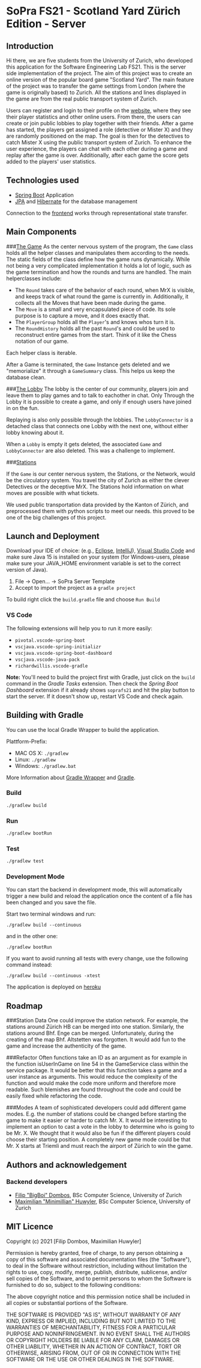 # SoPra FS21 - Scotland Yard Zürich Edition - Server

## Introduction
Hi there, we are five students from the University of Zurich, who developed this application for the Software Engineering Lab FS21. This is the server side implementation of the project. The aim of this project was to create an online version of the popular board game "Scotland Yard". The main feature of the project was to transfer the game settings from London (where the game is originally based) to Zurich. All the stations and lines displayed in the game are from the real public transport system of Zurich.

Users can register and login to their profile on the [website](https://sopra-fs21-group-08-client.herokuapp.com/), where they see their player statistics and other online users. From there, the users can create or join public lobbies to play together with their friends. After a game has started, the players get assigned a role (detective or Mister X) and they are randomly positioned on the map. The goal is then for the detectives to catch Mister X using the public transport system of Zurich. To enhance the user experience, the players can chat with each other during a game and replay after the game is over. Additionally, after each game the score gets added to the players' user statistics.

## Technologies used
- [Spring Boot](https://spring.io/projects/spring-boot) Application
- [JPA](https://www.oracle.com/java/technologies/persistence-jsp.html) and [Hibernate](https://hibernate.org) for the database management

Connection to the [frontend](https://github.com/sopra-fs21-group-08/sopra-fs21-group08-client/) works through representational state transfer.

## Main Components


###[The Game](https://github.com/sopra-fs21-group-08/sopra-fs21-group08-server/blob/master/src/main/java/ch/uzh/ifi/hase/soprafs21/GameEntities/Game.java)
As the center nervous system of the program, the `Game` class holds all the helper classes and 
manipulates them according to the needs. The static fields of the class define how the game runs dynamically. 
While not being a very complicated implementation it holds a lot of logic, such as the game termination and how the rounds and turns are handled.
The main helperclasses include: 
- The `Round` takes care of the behavior of each round, when MrX is visible, and keeps track of what round the game is currently in. Additionally, it collects all the Moves that have been made during the game.
- The `Move` is a small and very encapsulated piece of code. Its sole purpose is to capture a move, and it does exactly that.
- The `PlayerGroup` holds all the `Player`'s and knows whos turn it is.
- The `RoundHistory` holds all the past `Round`'s and could be used to reconstruct entire games from the start.
  Think of it like the Chess notation of our game.

Each helper class is iterable. 

After a Game is terminated, the `Game` Instance gets deleted and we "memorialize" it through a `GameSummary` class. 
This helps us keep the database clean.

###[The Lobby](https://github.com/sopra-fs21-group-08/sopra-fs21-group08-server/blob/master/src/main/java/ch/uzh/ifi/hase/soprafs21/entity/Lobby.java)
The lobby is the center of our community, players join and leave them to play games and to talk to eachother in chat.
Only Through the Lobby it is possible to create a game, and only if enough users have joined in on the fun.

Replaying is also only possible through the lobbies. The `LobbyConnector` is a detached class that connects one Lobby with the next one, without either lobby knowing about it.

When a `Lobby` is empty it gets deleted, the associated `Game` and `LobbyConnector` are also deleted. This was a challenge to implement.

###[Stations](https://github.com/sopra-fs21-group-08/sopra-fs21-group08-server/blob/master/src/main/java/ch/uzh/ifi/hase/soprafs21/network/Station.java)

If the `Game` is our center nervous system, the Stations, or the Network, would be the circulatory system. 
You travel the city of Zurich as either the clever Detectives or the deceptive MrX. The Stations hold information on what moves are possible with what tickets.

We used public transportation data provided by the Kanton of Zürich, and preprocessed them with python scripts to meet our needs.
this proved to be one of the big challenges of this project.

## Launch and Deployment

Download your IDE of choice: (e.g., [Eclipse](http://www.eclipse.org/downloads/), [IntelliJ](https://www.jetbrains.com/idea/download/)), [Visual Studio Code](https://code.visualstudio.com/) and make sure Java 15 is installed on your system (for Windows-users, please make sure your JAVA_HOME environment variable is set to the correct version of Java).

1. File -> Open... -> SoPra Server Template
2. Accept to import the project as a `gradle project`

To build right click the `build.gradle` file and choose `Run Build`

### VS Code
The following extensions will help you to run it more easily:
-   `pivotal.vscode-spring-boot`
-   `vscjava.vscode-spring-initializr`
-   `vscjava.vscode-spring-boot-dashboard`
-   `vscjava.vscode-java-pack`
-   `richardwillis.vscode-gradle`

**Note:** You'll need to build the project first with Gradle, just click on the `build` command in the _Gradle Tasks_ extension. Then check the _Spring Boot Dashboard_ extension if it already shows `soprafs21` and hit the play button to start the server. If it doesn't show up, restart VS Code and check again.

## Building with Gradle

You can use the local Gradle Wrapper to build the application.

Plattform-Prefix:

-   MAC OS X: `./gradlew`
-   Linux: `./gradlew`
-   Windows: `./gradlew.bat`

More Information about [Gradle Wrapper](https://docs.gradle.org/current/userguide/gradle_wrapper.html) and [Gradle](https://gradle.org/docs/).

### Build

```bash
./gradlew build
```

### Run

```bash
./gradlew bootRun
```

### Test

```bash
./gradlew test
```

### Development Mode

You can start the backend in development mode, this will automatically trigger a new build and reload the application
once the content of a file has been changed and you save the file.

Start two terminal windows and run:

`./gradlew build --continuous`

and in the other one:

`./gradlew bootRun`

If you want to avoid running all tests with every change, use the following command instead:

`./gradlew build --continuous -xtest`

The application is deployed on [heroku](https://sopra-fs21-group-08-client.herokuapp.com/)

## Roadmap

###Station Data
One could improve the station network. For example, the stations around Zürich HB can be merged into one station. Similarly, the stations around Bhf. Enge can be merged. Unfortunately, during the creating of the map Bhf. Altstetten was forgotten. It would add fun to the game and increase the authenticity of the game.

###Refactor
Often functions take an ID as an argument as for example in the function isUserInGame on line 54 in the GameService class within the service package. It would be better that this function takes a game and a user instance as arguments. This would reduce the complexity of the function and would make the code more uniform and therefore more readable. Such blemishes are found throughout the code and could be easily fixed while refactoring the code.

###Modes
A team of sophisticated developers could add different game modes. E.g. the number of stations could be changed before starting the game to make it easier or harder to catch Mr. X. It would be interesting to implement an option to cast a vote in the lobby to determine who is going to be Mr. X. We thought that it would also be fun if the different players could choose their starting position. A completely new game mode could be that Mr. X starts at Triemli and must reach the airport of Zürich to win the game.
## Authors and acknowledgement

### Backend developers
- [Filip "BigBoi" Dombos](https://github.com/dombosfi), BSc Computer Science, University of Zurich
- [Maximilian "Minimillian" Huwyler](https://github.com/maximilianhuwyler), BSc Computer Science, University of Zurich

## MIT Licence
Copyright (c) 2021 [Filip Dombos, Maximilian Huwyler]

Permission is hereby granted, free of charge, to any person obtaining a copy of this software and associated documentation files (the "Software"), to deal in the Software without restriction, including without limitation the rights to use, copy, modify, merge, publish, distribute, sublicense, and/or sell copies of the Software, and to permit persons to whom the Software is furnished to do so, subject to the following conditions:

The above copyright notice and this permission notice shall be included in all copies or substantial portions of the Software.

THE SOFTWARE IS PROVIDED "AS IS", WITHOUT WARRANTY OF ANY KIND, EXPRESS OR IMPLIED, INCLUDING BUT NOT LIMITED TO THE WARRANTIES OF MERCHANTABILITY, FITNESS FOR A PARTICULAR PURPOSE AND NONINFRINGEMENT. IN NO EVENT SHALL THE AUTHORS OR COPYRIGHT HOLDERS BE LIABLE FOR ANY CLAIM, DAMAGES OR OTHER LIABILITY, WHETHER IN AN ACTION OF CONTRACT, TORT OR OTHERWISE, ARISING FROM, OUT OF OR IN CONNECTION WITH THE SOFTWARE OR THE USE OR OTHER DEALINGS IN THE SOFTWARE.


